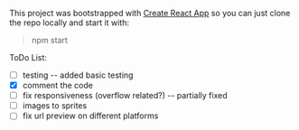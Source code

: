 This project was bootstrapped with [Create React App](https://github.com/facebook/create-react-app) so you can just clone the repo locally and start it with:
> npm start



ToDo List:

- [ ] testing -- added basic testing
- [x] comment the code
- [ ] fix responsiveness (overflow related?) -- partially fixed
- [ ] images to sprites
- [ ] fix url preview on different platforms
